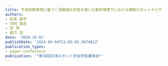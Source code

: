 ```yaml
---
title: 予測状態表現に基づく深層強化学習を用いた動的環境下における移動ロボットナビゲーション
authors:
- 松本 耕平
- 河村 晃宏
- 安 琪
- 倉爪 亮
date: '2020-10-01'
publishDate: '2024-04-04T11:05:03.587481Z'
publication_types:
- paper-conference
publication: '*第38回日本ロボット学会学術講演会*'
---
```

